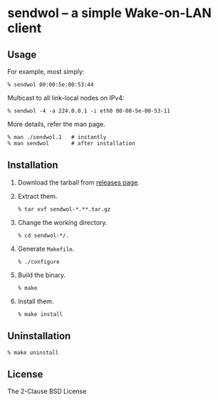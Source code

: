 # sendwol &ndash; a simple Wake-on-LAN client

## Usage

For example, most simply:

```console
% sendwol 00:00:5e:00:53:44
```

Multicast to all link-local nodes on IPv4:

```console
% sendwol -4 -a 224.0.0.1 -i eth0 00-00-5e-00-53-11
```

More details, refer the man page.

```console
% man ./sendwol.1	# instantly
% man sendwol		# after installation
```


## Installation

1. Download the tarball from [releases page][].

2. Extract them.
	```console
	% tar xvf sendwol-*.**.tar.gz
	```

3. Change the working directory.
	```console
	% cd sendwol-*/.
	```

4. Generate `Makefile`.
	```console
	% ./configure
	```

5. Build the binary.
	```console
	% make
	```

6. Install them.
	```console
	% make install
	```

## Uninstallation

```console
% make uninstall
```


## License

The 2-Clause BSD License

[releases page]: https://github.com/KusaReMKN/sendwol/releases/latest
